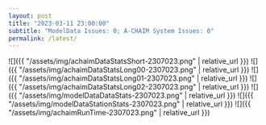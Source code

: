 ```yaml
---
layout: post
title: "2023-03-11 23:00:00"
subtitle: "ModelData Issues: 0; A-CHAIM System Issues: 0"
permalink: /latest/
---
```


![]({{ "/assets/img/achaimDataStatsShort-2307023.png" | relative_url }})
![]({{ "/assets/img/achaimDataStatsLong00-2307023.png" | relative_url }})
![]({{ "/assets/img/achaimDataStatsLong01-2307023.png" | relative_url }})
![]({{ "/assets/img/achaimDataStatsLong02-2307023.png" | relative_url }})
![]({{ "/assets/img/modelDataDataStats-2307023.png" | relative_url }})
![]({{ "/assets/img/modelDataStationStats-2307023.png" | relative_url }})
![]({{ "/assets/img/achaimRunTime-2307023.png" | relative_url }})



